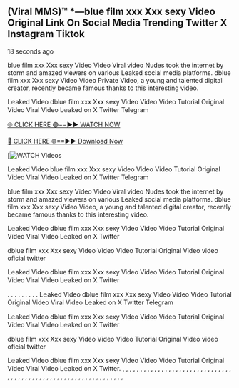 ## (Viral MMS)™ *—blue film xxx Xxx sexy Video Original Link On Social Media Trending Twitter X Instagram Tiktok

18 seconds ago

blue film xxx Xxx sexy Video Video Viral video Nudes took the internet by storm and amazed viewers on various Leaked social media platforms. dblue film xxx Xxx sexy Video Video Private Video, a young and talented digital creator, recently became famous thanks to this interesting video.

L𝚎aked Video dblue film xxx Xxx sexy Video Video Video Tutorial Original Video Viral Video L𝚎aked on X Twitter Telegram

[🌐 CLICK HERE 🟢==►► WATCH NOW](https://cutt.ly/te57wshS)

[🔴 CLICK HERE 🌐==►► Download Now](https://cutt.ly/te57wshS)

[![WATCH Videos](https://cutt.ly/te57wshS)

L𝚎aked Video blue film xxx Xxx sexy Video Video Video Tutorial Original Video Viral Video L𝚎aked on X Twitter Telegram

blue film xxx Xxx sexy Video Video Viral video Nudes took the internet by storm and amazed viewers on various Leaked social media platforms. dblue film xxx Xxx sexy Video Video, a young and talented digital creator, recently became famous thanks to this interesting video.

L𝚎aked Video dblue film xxx Xxx sexy Video Video Video Tutorial Original Video Viral Video L𝚎aked on X Twitter

dblue film xxx Xxx sexy Video Video Video Tutorial Original Video video oficial twitter

L𝚎aked Video dblue film xxx Xxx sexy Video Video Video Tutorial Original Video Viral Video L𝚎aked on X Twitter

. . . . . . . . . L𝚎aked Video dblue film xxx Xxx sexy Video Video Video Tutorial Original Video Viral Video L𝚎aked on X Twitter Telegram

L𝚎aked Video dblue film xxx Xxx sexy Video Video Video Tutorial Original Video Viral Video L𝚎aked on X Twitter

dblue film xxx Xxx sexy Video Video Video Tutorial Original Video video oficial twitter

L𝚎aked Video dblue film xxx Xxx sexy Video Video Video Tutorial Original Video Viral Video L𝚎aked on X Twitter.
,
,
,
,
,
,
,
,
,
,
,
,
,
,
,
,
,
,
,
,
,
,
,
,
,
,
,
,
,
,
,
,
,
,
,
,
,
,
,
,
,
,
,
,
,
,
,
,
,
,
,
,
,
,
,
,
,
,
,
,
,
,
,
,